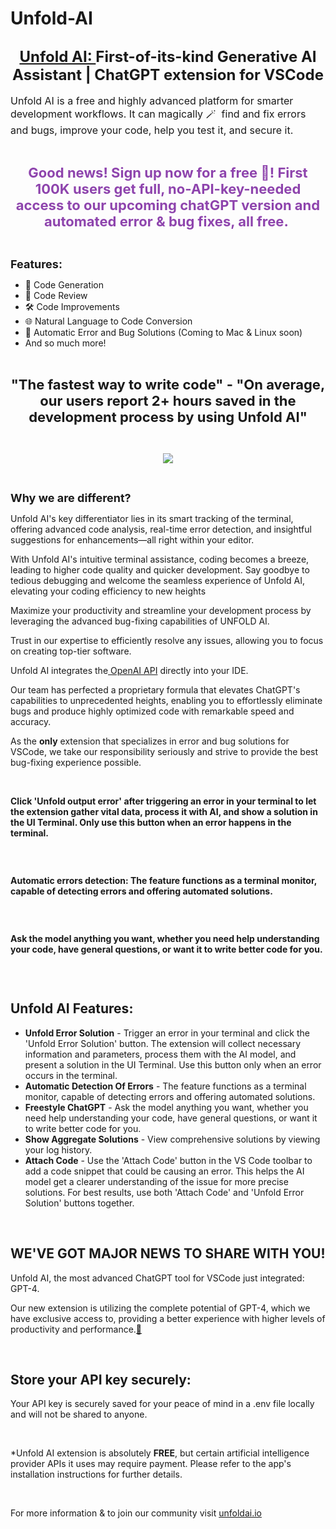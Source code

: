 # Unfold-AI
<h2 style="text-align:center"><span style="font-size:24px"><a href="http://unfoldai.io/">Unfold AI: </a>First-of-its-kind Generative AI Assistant | ChatGPT extension for VSCode</span></h2>

<p><span style="font-size:16px">Unfold AI is a free and highly advanced platform for smarter development workflows. It can magically&nbsp;🪄&nbsp; find and fix errors and bugs, improve your code, help you test it, and secure it.&nbsp;</span></p>

<p>&nbsp;</p>

<p style="text-align:center"><span style="font-size:22px"><span style="color:#8e44ad"><strong>Good news! Sign up now for a free 🎁! First 100K users get full, no-API-key-needed access to our upcoming chatGPT version and automated error &amp; bug fixes, all free.&nbsp;</strong></span></span></p>

<p>&nbsp;</p>

<p><span style="font-size:18px"><strong>Features:</strong></span></p>

<ul>
	<li>🧬 Code Generation</li>
	<li>🧐 Code Review</li>
	<li>🛠 Code Improvements</li>
	<li>🌐 Natural Language to Code Conversion</li>
	<li>🚫 Automatic Error and Bug Solutions (Coming to Mac &amp; Linux soon)</li>
	<li>And so much more!</li>
</ul>

<p>&nbsp;</p>

<p style="text-align:center"><span style="font-size:22px"><strong>&quot;The fastest way to write code&quot; - &quot;On average, our users report 2+ hours saved in the development process by using Unfold AI&quot;</strong></span></p>

<p style="text-align:center">&nbsp;</p>

<p style="text-align:center"><img src="https://unfoldai.io/wp-content/uploads/2023/07/unfoldaimaingif.gif" /></p>

<p style="text-align:center">&nbsp;</p>

<p><span style="font-size:18px"><strong>Why we are different?</strong></span></p>

<p>Unfold AI&#39;s key differentiator lies in its smart tracking of the terminal, offering advanced code analysis, real-time error detection, and insightful suggestions for enhancements&mdash;all right within your editor.</p>

<p>With Unfold AI&#39;s intuitive terminal assistance, coding becomes a breeze, leading to higher code quality and quicker development. Say goodbye to tedious debugging and welcome the seamless experience of Unfold AI, elevating your coding efficiency to new heights</p>

<p>Maximize your productivity and streamline your development process by leveraging the advanced bug-fixing capabilities of UNFOLD AI.&nbsp;</p>

<p>Trust in our expertise to efficiently resolve any issues, allowing you to focus on creating top-tier software.&nbsp;</p>

<p>Unfold AI integrates the<a href="https://openai.com/"> OpenAI API</a> directly into your IDE.</p>

<p>Our team has perfected a proprietary formula that elevates ChatGPT&#39;s capabilities to unprecedented heights, enabling you to effortlessly eliminate bugs and produce highly optimized code with remarkable speed and accuracy.</p>

<p>As the <strong>only</strong> extension that specializes in error and bug solutions for VSCode, we take our responsibility seriously and strive to provide the best bug-fixing experience possible.</p>

<p>&nbsp;</p>

<p><strong>Click &#39;Unfold output error&#39; after triggering an error in your terminal to let the extension gather vital data, process it with AI, and show a solution in the UI Terminal. Only use this button when an error happens in the terminal.</strong></p>

<p><img alt="" src="https://unfoldai.io/wp-content/uploads/2023/07/1-3.png" /></p>

<p>&nbsp;</p>

<p><strong>Automatic errors detection: The feature functions as a terminal monitor, capable of detecting errors and offering automated solutions.</strong></p>

<p><img alt="" src="https://unfoldai.io/wp-content/uploads/2023/07/2-3.png" /></p>

<p>&nbsp;</p>

<p><strong>Ask the model anything you want, whether you need help understanding your code, have general questions, or want it to write better code for you.</strong></p>

<p><img alt="" src="https://unfoldai.io/wp-content/uploads/2023/07/3-3.png" /></p>

<p>&nbsp;</p>

<h2>Unfold AI Features:</h2>

<ul>
	<li><strong>Unfold Error Solution</strong> - Trigger an error in your terminal and click the &#39;Unfold Error Solution&#39; button. The extension will collect necessary information and parameters, process them with the AI model, and present a solution in the UI Terminal. Use this button only when an error occurs in the terminal.</li>
	<li><strong>Automatic Detection Of Errors</strong> - The feature functions as a terminal monitor, capable of detecting errors and offering automated solutions.</li>
	<li><strong>Freestyle&nbsp;</strong><strong>ChatGPT</strong> - Ask the model anything you want, whether you need help understanding your code, have general questions, or want it to write better code for you.</li>
	<li><strong>Show Aggregate Solutions</strong> - View comprehensive solutions by viewing your log history.</li>
	<li><strong>Attach Code</strong> - Use the &#39;Attach Code&#39; button in the VS Code toolbar to add a code snippet that could be causing an error. This helps the AI model get a clearer understanding of the issue for more precise solutions. For best results, use both &#39;Attach Code&#39; and &#39;Unfold Error Solution&#39; buttons together.</li>
</ul>

<p>&nbsp;</p>

<h2>WE&#39;VE GOT MAJOR NEWS TO SHARE WITH YOU!</h2>

<p>Unfold AI, the most advanced ChatGPT tool for VSCode just integrated: GPT-4.</p>

<p>Our new extension is utilizing the complete potential of GPT-4, which we have exclusive access to, providing a better experience with higher levels of productivity and performance.<a href="https://emojipedia.org/shushing-face/">🤫</a></p>

<p>&nbsp;</p>

<h2>Store your API key securely:</h2>

<p>Your API key is securely saved for your peace of mind in a .env file locally and will not be shared to anyone.</p>

<p>&nbsp;</p>

<p>*Unfold AI extension is absolutely <strong>FREE</strong>, but certain artificial intelligence provider APIs it uses may require payment. Please refer to the app&#39;s installation instructions for further details.</p>

<p>&nbsp;</p>

<p>For more information &amp; to join our community visit <a href="https://unfoldai.io/">unfoldai.io</a></p>
